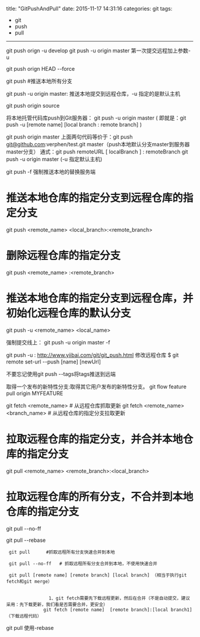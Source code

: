 title: "GitPushAndPull"
date: 2015-11-17 14:31:16
categories: git
tags:
  - git
  - push
  - pull
---

git push orign -u develop
git push -u origin master  第一次提交远程加上参数-u 


git push orign HEAD --force

git push #推送本地所有分支

git push -u origin master: 推送本地提交到远程仓库，-u 指定的是默认主机

git push origin source

 将本地托管代码库push到Git服务器： git push -u origin master ( 即就是：git push -u [remote name] [local branch : remote branch] )

 git  push  origin  master
 上面两句代码等价于：git  push  git@github.com:verphen/test.git  master（push本地默认分支master到服务器master分支）
 通式：git  push   remoteURL  [ localBranch ] :  remoteBranch
       git push -u origin master (-u 指定默认主机)


git push -f 强制推送本地的替换服务端


# 推送本地仓库的指定分支到远程仓库的指定分支
git push <remote_name> <local_branch>:<remote_branch> 
# 删除远程仓库的指定分支
git push <remote_name> :<remote_branch>
# 推送本地仓库的指定分支到远程仓库，并初始化远程仓库的默认分支
git push -u <remote_name> <local_name>


强制提交线上： git push -u origin master -f

git push -u : http://www.yiibai.com/git/git_push.html
修改远程仓库
$ git remote set-url --push [name] [newUrl]


不要忘记使用git push --tags将tags推送到远端











取得一个发布的新特性分支:取得其它用户发布的新特性分支。
git flow feature pull origin MYFEATURE

git fetch <remote_name>                     # 从远程仓库抓取更新
git fetch <remote_name> <branch_name>       # 从远程仓库的指定分支拉取更新

# 拉取远程仓库的指定分支，并合并本地仓库的指定分支
git pull <remote_name> <remote_branch>:<local_branch>
# 拉取远程仓库的所有分支，不合并到本地仓库的指定分支
git pull --no-ff


git pull --rebase 

     git pull      #抓取远程所有分支快速合并到本地

     git pull --no-ff   # 抓取远程所有分支合并到本地，不使用快速合并

     git pull [remote name] [remote branch] [local branch] （相当于执行git fetch和git merge）


                    1、git fetch需要先下载远程更新，然后在合并（不是自动提交，建议采用：先下载更新，我们看是否需要合并，更安全）
                  git fetch [remote name]  [remote branch]:[local branch1] （下载远程代码）


git pull 使用-rebase

